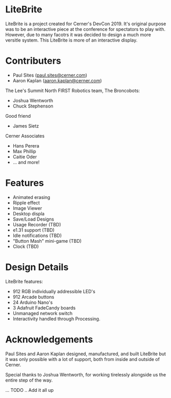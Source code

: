 # LiteBrite

LiteBrite is a project created for Cerner's DevCon 2019. It's original purpose was to be an interactive piece at the conference for spectators to play with. However, due to many facotrs it was decided to design a much more versitle system. This LiteBrite is more of an interactive display. 

# Contributers
  - Paul Sites (paul.sites@cerner.com)
  - Aaron Kaplan (aaron.kaplan@cerner.com)
 
  The Lee's Summit North FIRST Robotics team, The Broncobots:
  - Joshua Wentworth
  - Chuck Stephenson
 
  Good friend
  - James Sietz
  
  Cerner Associates
  - Hans Perera
  - Max Phillip
  - Caitie Oder
  - ... and more!

# Features
- Animated erasing 
- Ripple effect
- Image Viewer
- Desktop displa
- Save/Load Designs
- Usage Recorder (TBD)
- e1.31 support (TBD)
- Idle notifications (TBD)
- "Button Mash" mini-game (TBD)
- Clock (TBD)

# Design Details
LiteBrite features:
- 912 RGB individually addressible LED's
- 912 Arcade buttons
- 24 Arduino Nano's
- 3 Adafruit FadeCandy boards
- Unmanaged network switch
- Interactivity handled through Processing.

# Acknowledgements
Paul Sites and Aaron Kaplan designed, manufactured, and built LiteBrite but it was only possible with a lot of support, both from inside and outside of Cerner. 

Special thanks to Joshua Wentworth, for working tirelessly alongside us the entire step of the way.

... TODO .. Add it all up
